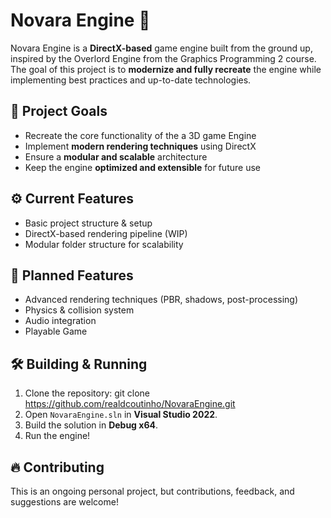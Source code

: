 # Novara Engine 🚀  

Novara Engine is a **DirectX-based** game engine built from the ground up, inspired by the Overlord Engine from the Graphics Programming 2 course. The goal of this project is to **modernize and fully recreate** the engine while implementing best practices and up-to-date technologies.

## 🎯 **Project Goals**
- Recreate the core functionality of the a 3D game Engine
- Implement **modern rendering techniques** using DirectX
- Ensure a **modular and scalable** architecture
- Keep the engine **optimized and extensible** for future use

## ⚙️ **Current Features**
- Basic project structure & setup
- DirectX-based rendering pipeline (WIP)
- Modular folder structure for scalability

## 📌 **Planned Features**
- Advanced rendering techniques (PBR, shadows, post-processing)
- Physics & collision system
- Audio integration
- Playable Game

## 🛠️ **Building & Running**
1. Clone the repository:
git clone https://github.com/realdcoutinho/NovaraEngine.git
2. Open `NovaraEngine.sln` in **Visual Studio 2022**.
3. Build the solution in **Debug x64**.
4. Run the engine!

## 🔥 **Contributing**
This is an ongoing personal project, but contributions, feedback, and suggestions are welcome!
